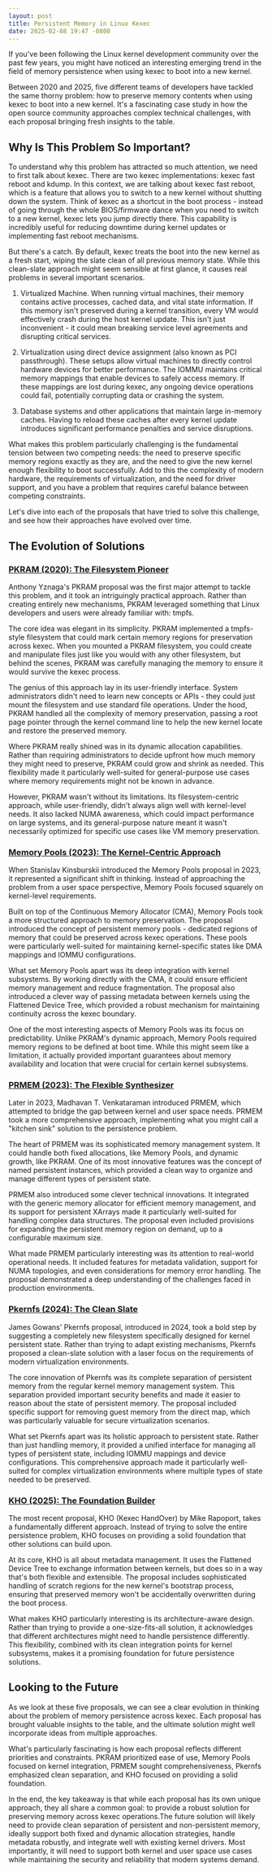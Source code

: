 ```yaml
---
layout: post
title: Persistent Memory in Linux Kexec
date: 2025-02-08 19:47 -0800
---
```


If you've been following the Linux kernel development community over the past few years, you might have noticed an interesting emerging trend in the field of memory persistence when using kexec to boot into a new kernel.

Between 2020 and 2025, five different teams of developers have tackled the same thorny problem: how to preserve memory contents when using kexec to boot into a new kernel. It's a fascinating case study in how the open source community approaches complex technical challenges, with each proposal bringing fresh insights to the table.

## Why Is This Problem So Important?

To understand why this problem has attracted so much attention, we need to first talk about kexec. There are two kexec implementations: kexec fast reboot and kdump. In this context, we are talking about kexec fast reboot, which is a feature that allows you to switch to a new kernel without shutting down the system. Think of kexec as a shortcut in the boot process - instead of going through the whole BIOS/firmware dance when you need to switch to a new kernel, kexec lets you jump directly there. This capability is incredibly useful for reducing downtime during kernel updates or implementing fast reboot mechanisms.

But there's a catch. By default, kexec treats the boot into the new kernel as a fresh start, wiping the slate clean of all previous memory state. While this clean-slate approach might seem sensible at first glance, it causes real problems in several important scenarios.

1. Virtualized Machine. When running virtual machines, their memory contains active processes, cached data, and vital state information. If this memory isn't preserved during a kernel transition, every VM would effectively crash during the host kernel update. This isn't just inconvenient - it could mean breaking service level agreements and disrupting critical services.

2. Virtualization using direct device assignment (also known as PCI passthrough). These setups allow virtual machines to directly control hardware devices for better performance. The IOMMU maintains critical memory mappings that enable devices to safely access memory. If these mappings are lost during kexec, any ongoing device operations could fail, potentially corrupting data or crashing the system.

3. Database systems and other applications that maintain large in-memory caches. Having to reload these caches after every kernel update introduces significant performance penalties and service disruptions.

What makes this problem particularly challenging is the fundamental tension between two competing needs: the need to preserve specific memory regions exactly as they are, and the need to give the new kernel enough flexibility to boot successfully. Add to this the complexity of modern hardware, the requirements of virtualization, and the need for driver support, and you have a problem that requires careful balance between competing constraints.

Let's dive into each of the proposals that have tried to solve this challenge, and see how their approaches have evolved over time.

## The Evolution of Solutions

### [PKRAM (2020): The Filesystem Pioneer](https://lwn.net/Articles/819778/ "PKRAM (2020): The Filesystem Pioneer")

Anthony Yznaga's PKRAM proposal was the first major attempt to tackle this problem, and it took an intriguingly practical approach. Rather than creating entirely new mechanisms, PKRAM leveraged something that Linux developers and users were already familiar with: tmpfs.

The core idea was elegant in its simplicity. PKRAM implemented a tmpfs-style filesystem that could mark certain memory regions for preservation across kexec. When you mounted a PKRAM filesystem, you could create and manipulate files just like you would with any other filesystem, but behind the scenes, PKRAM was carefully managing the memory to ensure it would survive the kexec process.

The genius of this approach lay in its user-friendly interface. System administrators didn't need to learn new concepts or APIs - they could just mount the filesystem and use standard file operations. Under the hood, PKRAM handled all the complexity of memory preservation, passing a root page pointer through the kernel command line to help the new kernel locate and restore the preserved memory.

Where PKRAM really shined was in its dynamic allocation capabilities. Rather than requiring administrators to decide upfront how much memory they might need to preserve, PKRAM could grow and shrink as needed. This flexibility made it particularly well-suited for general-purpose use cases where memory requirements might not be known in advance.

However, PKRAM wasn't without its limitations. Its filesystem-centric approach, while user-friendly, didn't always align well with kernel-level needs. It also lacked NUMA awareness, which could impact performance on large systems, and its general-purpose nature meant it wasn't necessarily optimized for specific use cases like VM memory preservation.

### [Memory Pools (2023): The Kernel-Centric Approach](https://lwn.net/Articles/945581/ "Memory Pools (2023): The Kernel-Centric Approach")

When Stanislav Kinsburskii introduced the Memory Pools proposal in 2023, it represented a significant shift in thinking. Instead of approaching the problem from a user space perspective, Memory Pools focused squarely on kernel-level requirements.

Built on top of the Continuous Memory Allocator (CMA), Memory Pools took a more structured approach to memory preservation. The proposal introduced the concept of persistent memory pools - dedicated regions of memory that could be preserved across kexec operations. These pools were particularly well-suited for maintaining kernel-specific states like DMA mappings and IOMMU configurations.

What set Memory Pools apart was its deep integration with kernel subsystems. By working directly with the CMA, it could ensure efficient memory management and reduce fragmentation. The proposal also introduced a clever way of passing metadata between kernels using the Flattened Device Tree, which provided a robust mechanism for maintaining continuity across the kexec boundary.

One of the most interesting aspects of Memory Pools was its focus on predictability. Unlike PKRAM's dynamic approach, Memory Pools required memory regions to be defined at boot time. While this might seem like a limitation, it actually provided important guarantees about memory availability and location that were crucial for certain kernel subsystems.

### [PRMEM (2023): The Flexible Synthesizer](https://lwn.net/Articles/948014/ "PRMEM (2023): The Flexible Synthesizer")

Later in 2023, Madhavan T. Venkataraman introduced PRMEM, which attempted to bridge the gap between kernel and user space needs. PRMEM took a more comprehensive approach, implementing what you might call a "kitchen sink" solution to the persistence problem.

The heart of PRMEM was its sophisticated memory management system. It could handle both fixed allocations, like Memory Pools, and dynamic growth, like PKRAM. One of its most innovative features was the concept of named persistent instances, which provided a clean way to organize and manage different types of persistent state.

PRMEM also introduced some clever technical innovations. It integrated with the generic memory allocator for efficient memory management, and its support for persistent XArrays made it particularly well-suited for handling complex data structures. The proposal even included provisions for expanding the persistent memory region on demand, up to a configurable maximum size.

What made PRMEM particularly interesting was its attention to real-world operational needs. It included features for metadata validation, support for NUMA topologies, and even considerations for memory error handling. The proposal demonstrated a deep understanding of the challenges faced in production environments.

### [Pkernfs (2024): The Clean Slate](https://lore.kernel.org/lkml/20240205120203.60312-1-jgowans@amazon.com/ "Pkernfs (2024): The Clean Slate")

James Gowans' Pkernfs proposal, introduced in 2024, took a bold step by suggesting a completely new filesystem specifically designed for kernel persistent state. Rather than trying to adapt existing mechanisms, Pkernfs proposed a clean-slate solution with a laser focus on the requirements of modern virtualization environments.

The core innovation of Pkernfs was its complete separation of persistent memory from the regular kernel memory management system. This separation provided important security benefits and made it easier to reason about the state of persistent memory. The proposal included specific support for removing guest memory from the direct map, which was particularly valuable for secure virtualization scenarios.

What set Pkernfs apart was its holistic approach to persistent state. Rather than just handling memory, it provided a unified interface for managing all types of persistent state, including IOMMU mappings and device configurations. This comprehensive approach made it particularly well-suited for complex virtualization environments where multiple types of state needed to be preserved.

### [KHO (2025): The Foundation Builder](https://lore.kernel.org/linux-mm/20250206132754.2596694-1-rppt@kernel.org/ "KHO (2025): The Foundation Builder")

The most recent proposal, KHO (Kexec HandOver) by Mike Rapoport, takes a fundamentally different approach. Instead of trying to solve the entire persistence problem, KHO focuses on providing a solid foundation that other solutions can build upon.

At its core, KHO is all about metadata management. It uses the Flattened Device Tree to exchange information between kernels, but does so in a way that's both flexible and extensible. The proposal includes sophisticated handling of scratch regions for the new kernel's bootstrap process, ensuring that preserved memory won't be accidentally overwritten during the boot process.

What makes KHO particularly interesting is its architecture-aware design. Rather than trying to provide a one-size-fits-all solution, it acknowledges that different architectures might need to handle persistence differently. This flexibility, combined with its clean integration points for kernel subsystems, makes it a promising foundation for future persistence solutions.

## Looking to the Future

As we look at these five proposals, we can see a clear evolution in thinking about the problem of memory persistence across kexec. Each proposal has brought valuable insights to the table, and the ultimate solution might well incorporate ideas from multiple approaches.

What's particularly fascinating is how each proposal reflects different priorities and constraints. PKRAM prioritized ease of use, Memory Pools focused on kernel integration, PRMEM sought comprehensiveness, Pkernfs emphasized clean separation, and KHO focused on providing a solid foundation.

In the end, the key takeaway is that while each proposal has its own unique approach, they all share a common goal: to provide a robust solution for preserving memory across kexec operations.The future solution will likely need to provide clean separation of persistent and non-persistent memory, ideally support both fixed and dynamic allocation strategies, handle metadata robustly, and integrate well with existing kernel drivers. Most importantly, it will need to support both kernel and user space use cases while maintaining the security and reliability that modern systems demand.